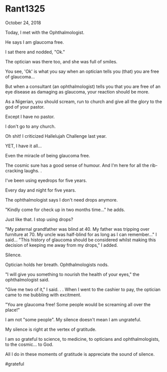 # Rant1325


October 24, 2018

Today, I met with the Ophthalmologist.

He says I am glaucoma free.

I sat there and nodded, "Ok."

The optician was there too, and she was full of smiles.

You see,  'Ok' is what you say when an optician tells you (that) you are free of glaucoma...

But when a consultant (an ophthalmologist) tells you that you are free of an eye disease as damaging as glaucoma, your reaction should be more.

As a Nigerian, you should scream, run to church and give all the glory to the god of your pastor.

Except I have no pastor.

I don't go to any church.

Oh shit! I criticized Hallelujah Challenge last year.

YET, I have it all...

Even the miracle of being glaucoma free.

The cosmic sure has a good sense of humour. And I'm here for all the rib-cracking laughs.
.

I've been using eyedrops for five years. 

Every day and night for five years.

The ophthalmologist says I don't need drops anymore.

"Kindly come for check up in two months time..." he adds.

Just like that. I stop using drops?

"My paternal grandfather was blind at 40. My father was tripping over furniture at 70. My uncle was half-blind for as long as I can remember..." I said...
"This history of glaucoma should be considered whilst making this decision of keeping me away from my drops," I added.

Silence. 

Optician holds her breath. Ophthalmologists nods.

"I will give you something to nourish the health of your eyes," the ophthalmologist said.

"Give me two of it," I said.
.
.
When I went to the cashier to pay, the optician came to me bubbling with excitment.

"You are glaucoma free! Some people would be screaming all over the place!"

I am not "some people". My silence doesn't mean I am ungrateful.

My silence is right at the vertex of gratitude.

I am so grateful to science, to medicine, to opticians and ophthalmologists, to the cosmic... to God.

All I do in these moments of gratitude is appreciate the sound of silence.

#grateful